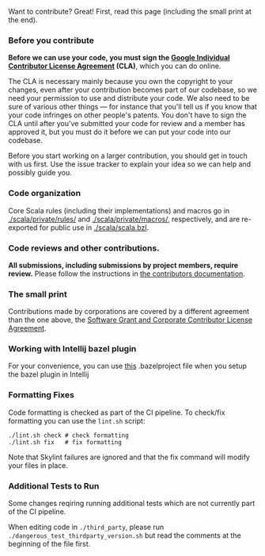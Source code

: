 Want to contribute? Great! First, read this page (including the small print at the end).

### Before you contribute
**Before we can use your code, you must sign the
[Google Individual Contributor License Agreement](https://developers.google.com/open-source/cla/individual?csw=1)
(CLA)**, which you can do online.

The CLA is necessary mainly because you own the copyright to your changes,
even after your contribution becomes part of our codebase, so we need your
permission to use and distribute your code. We also need to be sure of
various other things — for instance that you'll tell us if you know that
your code infringes on other people's patents. You don't have to sign
the CLA until after you've submitted your code for review and a member has
approved it, but you must do it before we can put your code into our codebase.

Before you start working on a larger contribution, you should get in touch
with us first. Use the issue tracker to explain your idea so we can help and
possibly guide you.

### Code organization

Core Scala rules (including their implementations) and macros go in [./scala/private/rules/](./scala/private/rules/)
and [./scala/private/macros/](./scala/private/macros/), respectively, and are re-exported for public use
in [./scala/scala.bzl](./scala/scala.bzl).

### Code reviews and other contributions.
**All submissions, including submissions by project members, require review.**
Please follow the instructions in [the contributors documentation](http://bazel.io/contributing.html).

### The small print
Contributions made by corporations are covered by a different agreement than
the one above, the
[Software Grant and Corporate Contributor License Agreement](https://cla.developers.google.com/about/google-corporate).

### Working with Intellij bazel plugin
For your convenience, you can use [this](scripts/ij.bazelproject) .bazelproject file when you setup the bazel plugin in Intellij

### Formatting Fixes
Code formatting is checked as part of the CI pipeline. To check/fix formatting
you can use the `lint.sh` script:

```
./lint.sh check # check formatting
./lint.sh fix   # fix formatting
```

Note that Skylint failures are ignored and that the fix
command will modify your files in place.

### Additional Tests to Run
Some changes reqiring running additional tests which are not currently
part of the CI pipeline.

When editing code in `./third_party`, please run `./dangerous_test_thirdparty_version.sh`
but read the comments at the beginning of the file first.
